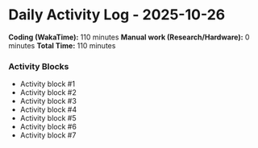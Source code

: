 # Daily Activity Log - 2025-10-26

**Coding (WakaTime):** 110 minutes
**Manual work (Research/Hardware):** 0 minutes
**Total Time:** 110 minutes

### Activity Blocks
- Activity block #1
- Activity block #2
- Activity block #3
- Activity block #4
- Activity block #5
- Activity block #6
- Activity block #7
